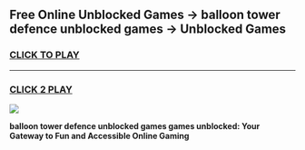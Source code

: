 
## Free Online Unblocked Games → balloon tower defence unblocked games → Unblocked Games
<h3>
<a href="https://premium.freeplayer.one?title=balloon_tower_defence_unblocked_games&ref=21F">CLICK TO PLAY</a></h3>
<hr>

<h3>
<a href="https://premium.freeplayer.one?title=balloon_tower_defence_unblocked_games&ref=21F">CLICK 2 PLAY</a>
  
</h3>

<a href="https://premium.freeplayer.one?title=balloon_tower_defence_unblocked_games&ref=21F/"><img src="https://clearcache.store/games.png"></a>


**balloon tower defence unblocked games games unblocked: Your Gateway to Fun and Accessible Online Gaming**
